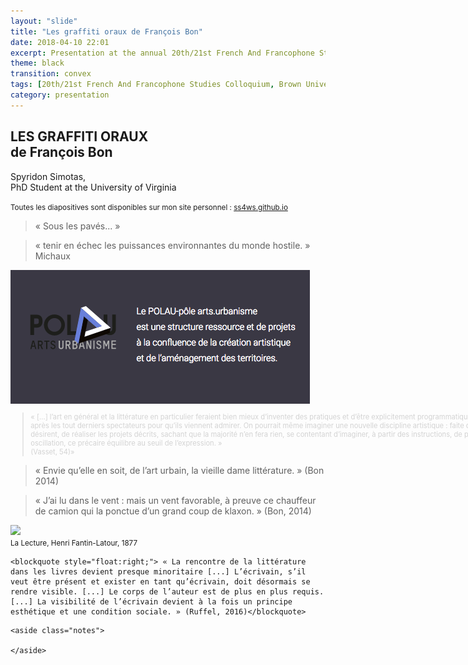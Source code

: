 ```yaml
---
layout: "slide"
title: "Les graffiti oraux de François Bon"
date: 2018-04-10 22:01
excerpt: Presentation at the annual 20th/21st French And Francophone Studies Colloquium, "Sous les pavés..." at Brown, RI
theme: black
transition: convex
tags: [20th/21st French And Francophone Studies Colloquium, Brown University, Sous les pavés...]
category: presentation
---
```

<!-- Page de titre -->
<section>
  <h2>LES GRAFFITI ORAUX <br>
  de François Bon</h2>
  <!-- <h3>ou la lecture à haute voix dans un espace public comme activisme radical</h3> -->
  <p>Spyridon Simotas, <br>
  PhD Student at the University of Virginia</p>
  <p>
  <small>Toutes les diapositives sont disponibles sur mon site personnel : <a href="ssw4s.github.io/my_collections/presentation/Brown/#/">ss4ws.github.io</a></small>
  </p>
</section>

<!-- 1. Introduction: «RONDS-POINTS» -->
<section data-background-image="/images/2018/04/Brown/ronds-points.png">


<!-- SPEAKER NOTES -->
  <aside class="notes">

  </aside>
<!-- END SPEAKER NOTES -->
</section>

<!-- 2. Sous les pavés -->
<section data-background-image="/images/2018/04/Brown/sous-les-paves.jpg">
  <blockquote>« Sous les pavés... »</blockquote>

<!-- SPEAKER NOTES -->
  <aside class="notes">

  </aside>
<!-- END SPEAKER NOTES -->
</section>

<!-- 3. Michaux -->
<section data-background-image="/images/2018/04/Brown/michaux.jpg">
  <blockquote>« tenir en échec les puissances environnantes du monde hostile. » Michaux</blockquote>

<!-- SPEAKER NOTES -->
  <aside class="notes">

  </aside>
<!-- END SPEAKER NOTES -->
</section>


<!-- 6. Introduction: POLAU -->
<section>
<img src="/images/2018/04/Brown/polau.png">

<!-- SPEAKER NOTES -->
  <aside class="notes">

  </aside>
<!-- END SPEAKER NOTES -->
</section>

<!-- 7. Vasset -->
<section data-background-image="/images/2018/04/Brown/livre-blanc.jpg">
<blockquote style="font-size:80%; color:#D3D3D3; width:1000px">
« […] l’art en général et la littérature en particulier feraient bien mieux d’inventer des pratiques et d’être explicitement programmatiques plutôt que de produire des objets finis et de courir après les tout derniers spectateurs pour qu’ils viennent admirer. On pourrait même imaginer une nouvelle discipline artistique : faite d’énoncés et de formules : charge aux amateurs, s’ils le désirent, de réaliser les projets décrits, sachant que la majorité n’en fera rien, se contentant d’imaginer, à partir des instructions, de possibles aboutissements, l’œuvre elle-même étant cette oscillation, ce précaire équilibre au seuil de l’expression. »<br> (Vasset, 54)»
</blockquote>

<!-- SPEAKER NOTES -->
  <aside class="notes">

  </aside>
<!-- END SPEAKER NOTES -->
</section>

<!-- 8. Envie -->
<section data-background-image="/images/2018/04/Brown/polau-st-pierre-des-corps-point-haut-8.jpg">
<blockquote>« Envie qu’elle en soit, de l’art urbain, la vieille dame littérature. » (Bon 2014)</blockquote>

<!-- SPEAKER NOTES -->
  <aside class="notes">

  </aside>
<!-- END SPEAKER NOTES -->
</section>

<!-- 9. Klaxon Exilé ici -->
<section data-background-image="/images/2018/04/Brown/bon-exile.jpg">
  <blockquote>« J’ai lu dans le vent : mais un vent favorable, à preuve ce chauffeur de camion qui la ponctue d’un grand coup de klaxon. » (Bon, 2014) </blockquote>

<!-- SPEAKER NOTES -->
  <aside class="notes">

  </aside>
<!-- END SPEAKER NOTES -->
</section>



<section>
<img src="https://upload.wikimedia.org/wikipedia/commons/5/5d/Fantin-Latour-La_Lecture-Lyon.jpg" style="height:600px;"><br>
<small>La Lecture, Henri Fantin-Latour, 1877</small>

<!-- SPEAKER NOTES -->
  <aside class="notes">

  </aside>
<!-- END SPEAKER NOTES -->
</section>



<section data-background-image="/images/2018/04/Brown/corps-auteur.jpg">

    <blockquote style="float:right;"> « La rencontre de la littérature dans les livres devient presque minoritaire [...] L’écrivain, s’il veut être présent et exister en tant qu’écrivain, doit désormais se rendre visible. [...] Le corps de l’auteur est de plus en plus requis. [...] La visibilité de l’écrivain devient à la fois un principe esthétique et une condition sociale. » (Ruffel, 2016)</blockquote>


  <!-- SPEAKER NOTES -->
    <aside class="notes">

    </aside>
  <!-- END SPEAKER NOTES -->
</section>
